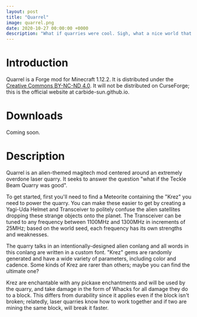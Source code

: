 ```yaml
---
layout: post
title: "Quarrel"
image: quarrel.png
date: 2020-10-27 00:00:00 +0000
description: "What if quarries were cool. Sigh, what a nice world that would be. ...Hm, wait. There's no reason quarries couldn't be cool, is there?"
---
```


# Introduction
Quarrel is a Forge mod for Minecraft 1.12.2. It is distributed under the
[Creative Commons BY-NC-ND 4.0](https://creativecommons.org/licenses/by-nc-nd/4.0/).
It will not be distributed on CurseForge; this is the official website at
carbide-sun.github.io.

# Downloads
Coming soon.

# Description
Quarrel is an alien-themed magitech mod centered around an extremely overdone
laser quarry. It seeks to answer the question "what if the Teckle Beam Quarry
was good".

To get started, first you'll need to find a Meteorite containing the "Krez" you
need to power the quarry. You can make these easier to get by creating a Yagi-Uda
Helmet and Transceiver to politely confuse the alien satellites dropping these
strange objects onto the planet. The Transceiver can be tuned to any frequency
between 1100MHz and 1300MHz in increments of 25MHz; based on the world seed,
each frequency has its own strengths and weaknesses.

The quarry talks in an intentionally-designed alien conlang and all words in
this conlang are written in a custom font. "Krez" gems are randomly generated
and have a wide variety of parameters, including color and cadence. Some kinds
of Krez are rarer than others; maybe you can find the ultimate one?

Krez are enchantable with any pickaxe enchantments and will be used by the quarry,
and take damage in the form of Whacks for all damage they do to a block. This
differs from durability since it applies even if the block isn't broken; relatedly,
laser quarries know how to work together and if two are mining the same block,
will break it faster.
